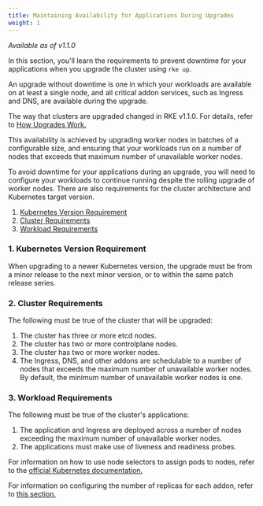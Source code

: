 ```yaml
---
title: Maintaining Availability for Applications During Upgrades
weight: 1
---
```

_Available as of v1.1.0_

In this section, you'll learn the requirements to prevent downtime for your applications when you upgrade the cluster using `rke up`.

An upgrade without downtime is one in which your workloads are available on at least a single node, and all critical addon services, such as Ingress and DNS, are available during the upgrade.

The way that clusters are upgraded changed in RKE v1.1.0. For details, refer to [How Upgrades Work.]({{<baseurl>}}/rke/latest/en/upgrades/how-upgrades-work)

This availability is achieved by upgrading worker nodes in batches of a configurable size, and ensuring that your workloads run on a number of nodes that exceeds that maximum number of unavailable worker nodes.

To avoid downtime for your applications during an upgrade, you will need to configure your workloads to continue running despite the rolling upgrade of worker nodes. There are also requirements for the cluster architecture and Kubernetes target version.

1. [Kubernetes Version Requirement](#1-kubernetes-version-requirement)
2. [Cluster Requirements](#2-cluster-requirements)
3. [Workload Requirements](#3-workload-requirements)

### 1. Kubernetes Version Requirement

When upgrading to a newer Kubernetes version, the upgrade must be from a minor release to the next minor version, or to within the same patch release series. 

### 2. Cluster Requirements

The following must be true of the cluster that will be upgraded:

1. The cluster has three or more etcd nodes.
1. The cluster has two or more controlplane nodes.
1. The cluster has two or more worker nodes.
1. The Ingress, DNS, and other addons are schedulable to a number of nodes that exceeds the maximum number of unavailable worker nodes. By default, the minimum number of unavailable worker nodes is one.

### 3. Workload Requirements

The following must be true of the cluster's applications:

1. The application and Ingress are deployed across a number of nodes exceeding the maximum number of unavailable worker nodes.
1. The applications must make use of liveness and readiness probes.

For information on how to use node selectors to assign pods to nodes, refer to the [official Kubernetes documentation.](https://kubernetes.io/docs/concepts/configuration/assign-pod-node/)

For information on configuring the number of replicas for each addon, refer to [this section.]({{<baseurl>}}/rke/latest/en/upgrades/configuring-strategy/)

